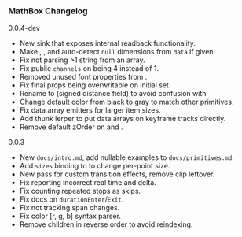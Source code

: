 ### MathBox Changelog

0.0.4-dev

 * New <readback /> sink that exposes internal readback functionality.
 * Make <array />, <matrix />, <voxel /> and <text /> auto-detect `null` dimensions from `data` if given.
 * Fix <text /> not parsing >1 string from an array.
 * Fix public `channels` on <text /> being 4 instead of 1.
 * Removed unused font properties from <retext />.
 * Fix final props being overwritable on initial set.
 * Rename <text expand={n} /> to <text sdf={n} /> (signed distance field) to avoid confusion with <label expand={n} />
 * Change default <label /> color from black to gray to match other primitives.
 * Fix data array emitters for larger item sizes.
 * Add thunk lerper to put data arrays on keyframe tracks directly.
 * Remove default zOrder on <axis /> and <grid />.

0.0.3

 * New `docs/intro.md`, add nullable examples to `docs/primitives.md`.
 * Add `sizes` binding to <point /> to change per-point size.
 * New <mask /> pass for custom transition effects, remove clip leftover.
 * Fix <clock> reporting incorrect real time and delta.
 * Fix <step /> counting repeated stops as skips.
 * Fix docs on <transition> `durationEnter`/`Exit`.
 * Fix <scale /> not tracking span changes.
 * Fix color [r, g, b] syntax parser.
 * Remove children in reverse order to avoid reindexing.
